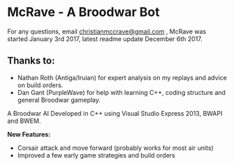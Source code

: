 # McRave - A Broodwar Bot
For any questions, email christianmccrave@gmail.com , McRave was started January 3rd 2017, latest readme update December 6th 2017.

## Thanks to:
- Nathan Roth (Antiga/Iruian) for expert analysis on my replays and advice on build orders.
- Dan Gant (PurpleWave) for help with learning C++, coding structure and general Broodwar gameplay.

A Broodwar AI Developed in C++ using Visual Studio Express 2013, BWAPI and BWEM.

**New Features:**
- Corsair attack and move forward (probably works for most air units)
- Improved a few early game strategies and build orders

